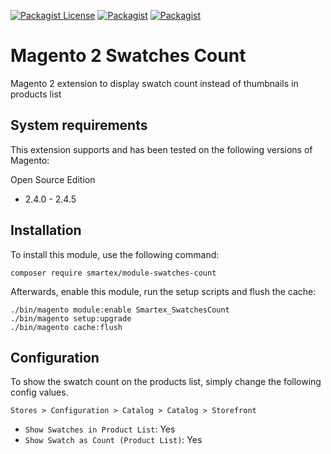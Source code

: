 [![Packagist License](https://img.shields.io/packagist/l/smartex/module-swatches-count?color=blue)](https://packagist.org/packages/smartex/module-swatches-count)
[![Packagist](https://img.shields.io/packagist/v/smartex/module-swatches-count)](https://packagist.org/packages/smartex/module-swatches-count)
[![Packagist](https://img.shields.io/packagist/dt/smartex/module-swatches-count)](https://packagist.org/packages/smartex/module-swatches-count)

# Magento 2 Swatches Count
Magento 2 extension to display swatch count instead of thumbnails in products list

## System requirements
This extension supports and has been tested on the following versions of Magento:

Open Source Edition
- 2.4.0 - 2.4.5

## Installation
To install this module, use the following command:

    composer require smartex/module-swatches-count

Afterwards, enable this module, run the setup scripts and flush the cache:

    ./bin/magento module:enable Smartex_SwatchesCount
    ./bin/magento setup:upgrade
    ./bin/magento cache:flush

## Configuration
To show the swatch count on the products list, simply change the following config values.

 `Stores > Configuration > Catalog > Catalog > Storefront`
 
 * `Show Swatches in Product List`: Yes
 * `Show Swatch as Count (Product List)`: Yes

